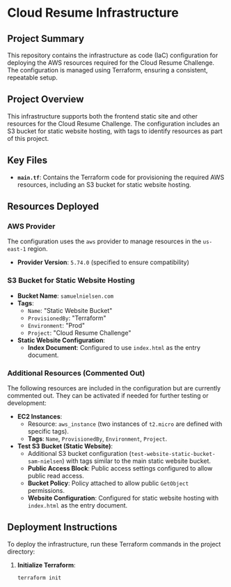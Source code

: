 # Cloud Resume Infrastructure

## Project Summary
This repository contains the infrastructure as code (IaC) configuration for deploying the AWS resources required for the Cloud Resume Challenge. The configuration is managed using Terraform, ensuring a consistent, repeatable setup.

## Project Overview
This infrastructure supports both the frontend static site and other resources for the Cloud Resume Challenge. The configuration includes an S3 bucket for static website hosting, with tags to identify resources as part of this project.

## Key Files
- **`main.tf`**: Contains the Terraform code for provisioning the required AWS resources, including an S3 bucket for static website hosting.

## Resources Deployed

### AWS Provider
The configuration uses the `aws` provider to manage resources in the `us-east-1` region.
- **Provider Version**: `5.74.0` (specified to ensure compatibility)

### S3 Bucket for Static Website Hosting
- **Bucket Name**: `samuelnielsen.com`
- **Tags**:
  - `Name`: "Static Website Bucket"
  - `ProvisionedBy`: "Terraform"
  - `Environment`: "Prod"
  - `Project`: "Cloud Resume Challenge"
- **Static Website Configuration**:
  - **Index Document**: Configured to use `index.html` as the entry document.

### Additional Resources (Commented Out)
The following resources are included in the configuration but are currently commented out. They can be activated if needed for further testing or development:
- **EC2 Instances**:
  - Resource: `aws_instance` (two instances of `t2.micro` are defined with specific tags).
  - **Tags**: `Name`, `ProvisionedBy`, `Environment`, `Project`.
- **Test S3 Bucket (Static Website)**:
  - Additional S3 bucket configuration (`test-website-static-bucket-sam-nielsen`) with tags similar to the main static website bucket.
  - **Public Access Block**: Public access settings configured to allow public read access.
  - **Bucket Policy**: Policy attached to allow public `GetObject` permissions.
  - **Website Configuration**: Configured for static website hosting with `index.html` as the entry document.

## Deployment Instructions
To deploy the infrastructure, run these Terraform commands in the project directory:

1. **Initialize Terraform**:
   ```bash
   terraform init

